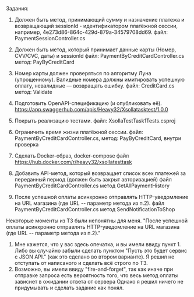 Задания:
1) Должен быть метод, принимающий сумму и назначение платежа и возвращающий sessionId - идентификатором платёжной сессии, например, 4e273d86-864c-429d-879a-34579708dd69.
файл: PaymentSessionController.cs

2) Должен быть метод, который принимает данные карты (Номер, CVV/CVC, даты) и sessionId
файл: PaymentByCreditCardController.cs 
метод: PayByCreditCard

3) Номер карты должен проверяться по алгоритму Луна (упрощенному). Валидные номера должны имитировать успешную оплату, невалидные — возвращать ошибку.
файл: CreditCard.cs 
метод: Validate

4) Подготовить OpenAPI-спецификацию (и опубликовать её).
https://app.swaggerhub.com/apis/Heavy32/Xsollatasktest/1.0.0

5) Покрыть реализацию тестами.
файл: XsollaTestTask1Tests.csproj

6) Ограничить время жизни платёжной сессии.
файл: PaymentByCreditCardController.cs,
метод: PayByCreditCard, внутри проверка

7) Сделать Docker-образ, docker-compose файл
https://hub.docker.com/r/heavy32/xsollatesttask

8) Добавить API-метод, который возвращает список всех платежей за переданный период (должен быть закрыт авторизацией)
файл PaymentByCreditCardController.cs
метод GetAllPaymentHistory

9) После успешной оплаты асинхронно отправлять HTTP-уведомление на URL магазина (где URL -- параметр метода из п.2).
файл PaymentByCreditCardController.cs
метод SendNotificationToShop

Некоторые моменты из ТЗ были непонятны для меня.
"После успешной оплаты асинхронно отправлять HTTP-уведомление на URL магазина (где URL -- параметр метода из п.2)."
1) Мне кажется, что у вас здесь опечатка, и вы имели ввиду пункт 1. Либо вы случайно забыли сделать пунктом "Пусть это будет сервис с JSON API." (как это сделано во втором варианте). Я решил не отступать от написаного и сделать всё строго по ТЗ.
2) Возможно, вы имели ввиду "fire-and-forget", так как иначе при отправке запроса есть вероятность того, что весь метод оплаты зависнет в ожидании ответа от сервера
Однако я решил ничего не придумывать и сделать задание как понял. 
